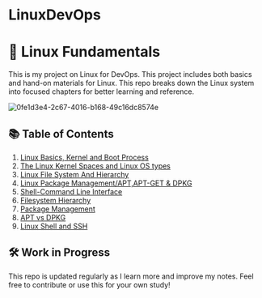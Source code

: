 # LinuxDevOps

# 🐧 Linux Fundamentals

This is my project on Linux for DevOps. This project includes both basics and hand-on materials for Linux.
This repo breaks down the Linux system into focused chapters for better learning and reference.

![0fe1d3e4-2c67-4016-b168-49c16dc8574e](https://github.com/user-attachments/assets/316665b3-cc26-4c93-a5aa-ada7a8bc993d)


## 📚 Table of Contents

1. [Linux Basics, Kernel and Boot Process](01-linux-basics.md)
2. [The Linux Kernel Spaces and Linux OS types](02-kernel-space-user-space.md)
3. [Linux File System And Hierarchy](03-linux-filesystem.md)
4. [Linux Package Management/APT,APT-GET & DPKG](04-linux-file-management-apt-dpkg.md)
5. [Shell-Command Line Interface](05-ssh-shell.md)
6. [Filesystem Hierarchy](chapters/06-filesystem-hierarchy.md)
7. [Package Management](chapters/07-package-management.md)
8. [APT vs DPKG](chapters/08-apt-vs-dpkg.md)
9. [Linux Shell and SSH](chapters/09-shell-and-ssh.md)

## 🛠️ Work in Progress

This repo is updated regularly as I learn more and improve my notes. Feel free to contribute or use this for your own study!

